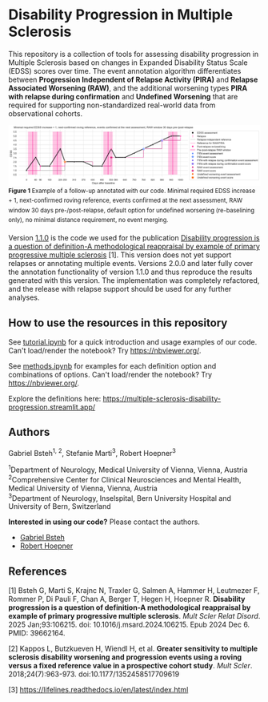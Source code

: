 # Disability Progression in Multiple Sclerosis
This repository is a collection of tools for assessing disability progression in Multiple Sclerosis based on changes in Expanded Disability Status Scale (EDSS) scores over time. The event annotation algorithm differentiates between **Progression Independent of Relapse Activity (PIRA)** and **Relapse Associated Worsening (RAW)**, and the additional worsening types **PIRA with relapse during confirmation** and **Undefined Worsening** that are required for supporting non-standardized real-world data from observational cohorts.

![Annotated follow-up with PIRA, RAW, and undefined worsening](images/example_with_all_types.png?raw=true "Annotated follow-up with PIRA, RAW, and undefined worsening")
<sup>**Figure 1** Example of a follow-up annotated with our code. Minimal required EDSS increase + 1, next-confirmed roving reference, events confirmed at the next assessment, RAW window 30 days pre-/post-relapse, default option for undefined worsening (re-baselining only), no minimal distance requirement, no event merging.</sup>

Version [1.1.0](https://github.com/drstrupf/multiple-sclerosis-disability-progression/releases/tag/v1.1.0) is the code we used for the publication [Disability progression is a question of definition-A methodological reappraisal by example of primary progressive multiple sclerosis](https://pubmed.ncbi.nlm.nih.gov/39662164/) [1]. This version does not yet support relapses or annotating multiple events. Versions 2.0.0 and later fully cover the annotation functionality of version 1.1.0 and thus reproduce the results generated with this version. The implementation was completely refactored, and the release with relapse support should be used for any further analyses.

## How to use the resources in this repository

See [tutorial.ipynb](https://github.com/drstrupf/multiple-sclerosis-disability-progression/blob/main/tutorial.ipynb) for a quick introduction and usage examples of our code. Can't load/render the notebook? Try https://nbviewer.org/.

See [methods.ipynb](https://github.com/drstrupf/multiple-sclerosis-disability-progression/blob/main/methods.ipynb) for examples for each definition option and combinations of options. Can't load/render the notebook? Try https://nbviewer.org/.

Explore the definitions here: https://multiple-sclerosis-disability-progression.streamlit.app/

## Authors
Gabriel Bsteh<sup>1, 2</sup>, Stefanie Marti<sup>3</sup>, Robert Hoepner<sup>3</sup>

<sup>1</sup>Department of Neurology, Medical University of Vienna, Vienna, Austria\
<sup>2</sup>Comprehensive Center for Clinical Neurosciences and Mental Health, Medical University of Vienna, Vienna, Austria\
<sup>3</sup>Department of Neurology, Inselspital, Bern University Hospital and University of Bern, Switzerland

**Interested in using our code?** Please contact the authors. 
* [Gabriel Bsteh](https://www.meduniwien.ac.at/web/forschung/researcher-profiles/researcher-profiles/detail/?res=gabriel_bsteh&cHash=0896fd3f091c51c7c5c37b55b83d8def)
* [Robert Hoepner](http://www.neurologie.insel.ch/de/ueber-uns/teams/details/person/detail/robert-hoepner)

## References

[1] Bsteh G, Marti S, Krajnc N, Traxler G, Salmen A, Hammer H, Leutmezer F, Rommer P, Di Pauli F, Chan A, 
Berger T, Hegen H, Hoepner R. **Disability progression is a question of definition-A methodological reappraisal 
by example of primary progressive multiple sclerosis**. *Mult Scler Relat Disord*. 2025 Jan;93:106215. 
doi: 10.1016/j.msard.2024.106215. Epub 2024 Dec 6. PMID: 39662164.

[2] Kappos L, Butzkueven H, Wiendl H, et al. **Greater sensitivity to multiple sclerosis disability 
worsening and progression events using a roving versus a fixed reference value in a prospective cohort 
study**. *Mult Scler*. 2018;24(7):963-973. doi:10.1177/1352458517709619

[3] https://lifelines.readthedocs.io/en/latest/index.html
